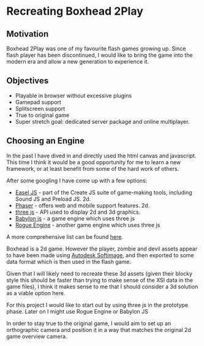 # Recreating Boxhead 2Play

## Motivation
Boxhead 2Play was one of my favourite flash games growing up. Since flash player has been discontinued, I would like to bring the game into the modern era and allow a new generation to experience it.

## Objectives
- Playable in browser without excessive plugins
- Gamepad support
- Splitscreen support
- True to original game
- Super stretch goal: dedicated server package and online multiplayer.

## Choosing an Engine
In the past I have dived in and directly used the html canvas and javascript. This time I think it would be a good opportunity for me to learn a new framework, or at least benefit from some of the hard work of others.

After some googling I have come up with a few options:

- [Easel JS](https://createjs.com/easeljs) - part of the Create JS suite of game-making tools, including Sound JS and Preload JS. 2d.
- [Phaser](http://phaser.io/) - offers web and mobile support features. 2d.
- [three js](https://threejs.org/) - API used to display 2d and 3d graphics.
- [Babylon js](https://www.babylonjs.com/) - a game engine which uses three js
- [Rogue Engine](https://rogueengine.io/) - another game engine which uses three js

A more comprehensive list can be found [here](https://html5gameengine.com/).

Boxhead is a 2d game. However the player, zombie and devil assets appear to have been made using [Autodesk Softimage](https://en.wikipedia.org/wiki/Autodesk_Softimage), and then exported to some data format which is then used in the flash game.

Given that I will likely need to recreate these 3d assets (given their blocky style this should be faster than trying to make sense of the XSI data in the game files), I think it makes sense to me that I should consider a 3d solution as a viable option here.

For this project I would like to start out by using three js in the prototype phase. Later on I might use Rogue Engine or Babylon JS

In order to stay true to the original game, I would aim to set up an orthographic camera and position it in a way that matches the original 2d game overview camera.
